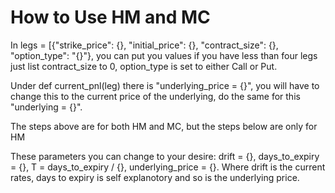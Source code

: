 # How to Use HM and MC

In legs = [{"strike_price": {}, "initial_price": {}, "contract_size": {}, "option_type": "{}"}, you can put you values if you have less than four legs just list contract_size to 0, option_type is set to either Call or Put.

Under def current_pnl(leg) there is "underlying_price = {}", you will have to change this to the current price of the underlying, do the same for this "underlying = {}".

The steps above are for both HM and MC, but the steps below are only for HM

These parameters you can change to your desire: drift = {},
                                                days_to_expiry = {},
                                                T = days_to_expiry / {},
                                                underlying_price = {}.
Where drift is the current rates, days to expiry is self explanotory and so is the underlying price. 


  
  

